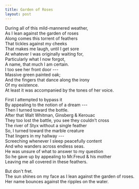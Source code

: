 ```yaml
---
title: Garden of Roses
layout: post
---
```


During all of this mild-mannered weather, \
As I lean against the garden of roses \
Along comes this torrent of feathers \
That tickles against my cheeks \
That makes me laugh, until I get sore \
At whatever I was originally waiting for, \
Particularly what I now forgot, \
A name, that much I am certain. \
I too see her front door --- \
Massive green painted oak; \
And the fingers that dance along the irony \
Of my existence. \
At least it was accompanied by the tones of her voice. 

First I attempted to bypass it \
By appealing to the notion of a dream --- \
Then I turned toward the bottle. \
After that Walt Whitman, Ginsberg & Kerouac \
They too lost the battle, you see they couldn't cross \
The river of Styx without a single feather \
So, I turned toward the marble creature \
That lingers in my hallway --- \
Screeching whenever I sleep peacefully content \
And who wanders across endless seas. \
He was unsure of what to answer to my question \
So he gave up by appealing to Mr.Freud & his mother \
Leaving me all covered in these feathers. 

But don't fret. \
The sun shines on my face as I lean against the garden of roses. \
Her name bounces against the ripples on the water.